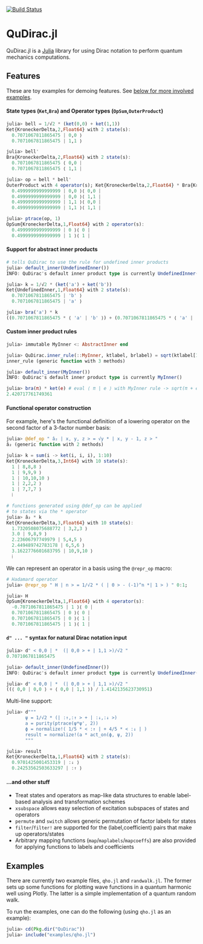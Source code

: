 [![Build Status](https://travis-ci.org/JuliaQuantum/QuDirac.jl.svg?branch=master)](https://travis-ci.org/JuliaQuantum/QuDirac.jl)
# QuDirac.jl

QuDirac.jl is a [Julia](http://julialang.org/) library for using Dirac notation to perform 
quantum mechanics computations. 

## Features

These are toy examples for demoing features. See [below for more involved examples](https://github.com/JuliaQuantum/QuDirac.jl#examples).

#### State types (`Ket`,`Bra`) and Operator types (`OpSum`,`OuterProduct`)

```julia
julia> bell = 1/√2 * (ket(0,0) + ket(1,1))
Ket{KroneckerDelta,2,Float64} with 2 state(s):
  0.7071067811865475 | 0,0 ⟩
  0.7071067811865475 | 1,1 ⟩

julia> bell'
Bra{KroneckerDelta,2,Float64} with 2 state(s):
  0.7071067811865475 ⟨ 0,0 |
  0.7071067811865475 ⟨ 1,1 |

julia> op = bell * bell'
OuterProduct with 4 operator(s); Ket{KroneckerDelta,2,Float64} * Bra{KroneckerDelta,2,Float64}:  
  0.4999999999999999 | 0,0 ⟩⟨ 0,0 |
  0.4999999999999999 | 0,0 ⟩⟨ 1,1 |
  0.4999999999999999 | 1,1 ⟩⟨ 0,0 |
  0.4999999999999999 | 1,1 ⟩⟨ 1,1 |

julia> ptrace(op, 1)
OpSum{KroneckerDelta,1,Float64} with 2 operator(s):
  0.4999999999999999 | 0 ⟩⟨ 0 |
  0.4999999999999999 | 1 ⟩⟨ 1 |
```

#### Support for abstract inner products

```julia
# tells QuDirac to use the rule for undefined inner products
julia> default_inner(UndefinedInner())
INFO: QuDirac's default inner product type is currently UndefinedInner()

julia> k = 1/√2 * (ket('a') + ket('b'))
Ket{UndefinedInner,1,Float64} with 2 state(s):
  0.7071067811865475 | 'b' ⟩
  0.7071067811865475 | 'a' ⟩

julia> bra('a') * k
((0.7071067811865475 * ⟨ 'a' | 'b' ⟩) + (0.7071067811865475 * ⟨ 'a' | 'a' ⟩))
```

#### Custom inner product rules

```julia
julia> immutable MyInner <: AbstractInner end

julia> QuDirac.inner_rule(::MyInner, ktlabel, brlabel) = sqrt(ktlabel[1]+brlabel[1])
inner_rule (generic function with 3 methods)

julia> default_inner(MyInner())
INFO: QuDirac's default inner product type is currently MyInner()

julia> bra(π) * ket(e) # eval ⟨ π | e ⟩ with MyInner rule -> sqrt(π + e)
2.420717761749361
```

#### Functional operator construction

For example, here's the functional definition of a lowering operator 
on the second factor of a 3-factor number basis: 

```julia
julia> @def_op " â₂ | x, y, z > = √y * | x, y - 1, z > "
â₂ (generic function with 2 methods)

julia> k = sum(i -> ket(i, i, i), 1:10)
Ket{KroneckerDelta,3,Int64} with 10 state(s):
  1 | 8,8,8 ⟩
  1 | 9,9,9 ⟩
  1 | 10,10,10 ⟩
  1 | 2,2,2 ⟩
  1 | 7,7,7 ⟩
  ⁞

# functions generated using @def_op can be applied 
# to states via the * operator
julia> â₂ * k
Ket{KroneckerDelta,3,Float64} with 10 state(s):
  1.7320508075688772 | 3,2,3 ⟩
  3.0 | 9,8,9 ⟩
  2.23606797749979 | 5,4,5 ⟩
  2.449489742783178 | 6,5,6 ⟩
  3.1622776601683795 | 10,9,10 ⟩
  ⁞
```

We can represent an operator in a basis using the `@repr_op` macro:

```julia
# Hadamard operator
julia> @repr_op " H | n > = 1/√2 * ( | 0 > - (-1)^n *| 1 > ) " 0:1;

julia> H
OpSum{KroneckerDelta,1,Float64} with 4 operator(s):
  -0.7071067811865475 | 1 ⟩⟨ 0 |
  0.7071067811865475 | 0 ⟩⟨ 0 |
  0.7071067811865475 | 0 ⟩⟨ 1 |
  0.7071067811865475 | 1 ⟩⟨ 1 |
```

#### `d" ... "` syntax for natural Dirac notation input

```julia
julia> d" < 0,0 | *  (| 0,0 > + | 1,1 >)/√2 "
0.7071067811865475

julia> default_inner(UndefinedInner())
INFO: QuDirac's default inner product type is currently UndefinedInner()

julia> d" < 0,0 | *  (| 0,0 > + | 1,1 >)/√2 "
((⟨ 0,0 | 0,0 ⟩ + ⟨ 0,0 | 1,1 ⟩) / 1.4142135623730951)
```

Multi-line support:

```julia
julia> d"""
       ψ = 1/√2 * (| :↑,:↑ > + | :↓,:↓ >)
       a = purity(ptrace(ψ*ψ', 2))
       ϕ = normalize!( 1/5 * < :↑ | + 4/5 * < :↓ | )
       result = normalize!(a * act_on(ϕ, ψ, 2))
       """

julia> result
Ket{KroneckerDelta,1,Float64} with 2 state(s):
  0.9701425001453319 | :↓ ⟩
  0.24253562503633297 | :↑ ⟩
```

#### ...and other stuff

- Treat states and operators as map-like data structures to enable label-based analysis and transformation schemes
- `xsubspace` allows easy selection of excitation subspaces of states and operators
- `permute` and `switch` allows generic permutation of factor labels for states
- `filter`/`filter!` are supported for the (label,coefficient) pairs that make up operators/states
- Arbitrary mapping functions (`map`/`maplabels`/`mapcoeffs`) are also provided for applying functions to labels and coefficients

## Examples

There are currently two example files, `qho.jl` and `randwalk.jl`. The former sets up some functions for plotting wave functions in a quantum harmonic well using Plotly. The latter is a simple implementation of a quantum random 
walk.

To run the examples, one can do the following (using `qho.jl` as an example):

```julia
julia> cd(Pkg.dir("QuDirac"))
julia> include("examples/qho.jl")
```
